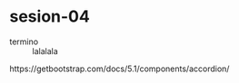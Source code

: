 # sesion-04
<dl><dt>termino</dt><dd>lalalala</dd></dl>
https://getbootstrap.com/docs/5.1/components/accordion/
